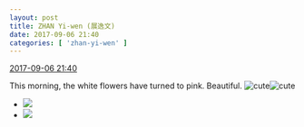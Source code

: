 ```yaml
---
layout: post
title: ZHAN Yi-wen (展逸文)
date: 2017-09-06 21:40
categories: [ 'zhan-yi-wen' ]
---
```


<div class="weibo-info">
  <a href="http://weibo.com/6108090526/FkBedkhSl">2017-09-06 21:40</a>
</div>

This morning, the white flowers have turned to pink. Beautiful. ![cute](http://img.t.sinajs.cn/t4/appstyle/expression/ext/normal/14/tza_org.gif)![cute](http://img.t.sinajs.cn/t4/appstyle/expression/ext/normal/14/tza_org.gif)

<!-- more -->

<ul class="weibo-pic-list-1">
  <li class="weibo-pic">
    <a href="http://wx2.sinaimg.cn/mw690/006FmVn8gy1fja6a39a4oj30qo0zk4aj.jpg"><img src="//wx2.sinaimg.cn/thumb150/006FmVn8gy1fja6a39a4oj30qo0zk4aj.jpg" /></a>
  </li>
  <li class="weibo-pic">
    <a href="http://wx1.sinaimg.cn/mw690/006FmVn8gy1fja6a6opdzj30qo0qo11u.jpg"><img src="//wx1.sinaimg.cn/thumb150/006FmVn8gy1fja6a6opdzj30qo0qo11u.jpg" /></a>
  </li>
</ul>
